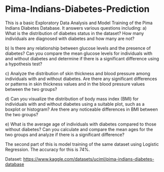 # Pima-Indians-Diabetes-Prediction
This is a basic Exploratory Data Analysis and Model Training of the Pima Indians Diabetes Database. It answers various questions including:
a) <br />What is the distribution of diabetes status in the dataset? How many individuals are diagnosed with diabetes and how many are not?


b) Is there any relationship between glucose levels and the presence of diabetes? Can you compare the mean glucose levels for individuals with and without diabetes and determine if there is a significant difference using a hypothesis test?



c)  Analyze the distribution of skin thickness and blood pressure among individuals with and without diabetes. Are there any significant differences or patterns in skin thickness values and in the blood pressure values between the two groups?


d) Can you visualize the distribution of body mass index (BMI) for individuals with and without diabetes using a suitable plot, such as a boxplot or histogram? Are there any noticeable differences in BMI between the two groups?


e) What is the average age of individuals with diabetes compared to those without diabetes? Can you calculate and compare the mean ages for the two groups and analyze if there is a significant difference?

The second part of this is model training of the same dataset using Logistic Regression. The accuracy for this is 74%.

Dataset: https://www.kaggle.com/datasets/uciml/pima-indians-diabetes-database
